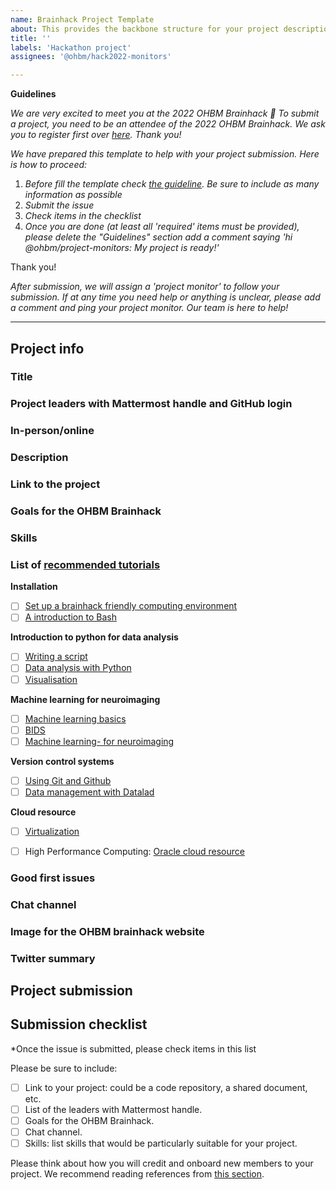 ```yaml
---
name: Brainhack Project Template
about: This provides the backbone structure for your project description. Please follow along to submit your project!
title: ''
labels: 'Hackathon project'
assignees: '@ohbm/hack2022-monitors'

---
```

**Guidelines**

*We are very excited to meet you at the 2022 OHBM Brainhack 🎉* *To submit a project, you need to be an attendee of the 2022 OHBM Brainhack. We ask you to register first over [here](http://www.humanbrainmapping.org/HackathonReg/). Thank you!*

*We have prepared this template to help with your project submission. Here is how to proceed:*
 1. *Before fill the template check [the guideline](https://github.com/ohbm/hackathon2022/blob/main/.github/ISSUE_TEMPLATE/handbooks/projects.md). Be sure to include as many information as possible*
 2. *Submit the issue*
 3. *Check items in the checklist*
 4. *Once you are done (at least all 'required' items must be provided), please delete the "Guidelines" section add a comment saying 'hi @ohbm/project-monitors: My project is ready!'*

Thank you!

*After submission, we will assign a 'project monitor' to follow your submission. If at any time you need help or anything is unclear, please add a comment and ping your project monitor. Our team is here to help!*


----------------------------
## Project info
<!-- *Please fill this in first and then submit the issue* 
See [here](https://github.com/ohbm/hackathon2022/blob/master/.github/ISSUE_TEMPLATE/handbooks/projects.md#link-to-project)
-->

### Title
<!--Name of your awesome project. Please also update the title of the issue to be the title of your project-->

### Project leaders with Mattermost handle and GitHub login
<!--Please provide more than one leader if possible and include the [Mattermost handle](https://mattermost.brainhack.org/) (i.e. your username). 
If you do not have an account, please [sign up here](https://mattermost.brainhack.org/signup_email).
Include the GitHub login if you are planning to use.
-->

### In-person/online
<!--Provide information if leaders are planning to be in-person and/or online. 
If online, please provide your venue - either EPAC (Europe, Middle East, and Africa) Hub, APAC (Asia-Pacific) Hub or Americas Hub.
-->

### Description
<!--Describe the main idea and context of your project in a few sentences.-->

### Link to the project

### Goals for the OHBM Brainhack
<!-- Describe what you want to achieve during this brainhack, 
see [here](https://github.com/ohbm/hackathon2022/blob/master/.github/ISSUE_TEMPLATE/handbooks/projects.md#goals)
-->

### Skills
<!--Provide a list of the skills, you can specify required and recommended, 
see [examples](https://github.com/ohbm/hackathon2022/blob/master/.github/ISSUE_TEMPLATE/handbooks/projects.md#onboarding-skills)
(please list each skill in a new line)
-->


### List of [recommended tutorials](https://ohbm.github.io/hackathon2022/traintrack/)
<!--We provided a list of tutorials that might be helpful for new contributors.
Please check which section will be useful to work on your project.
-->

**Installation**
- [ ] [Set up a brainhack friendly computing environment](https://psy6983.brainhackmtl.org/modules/introduction_to_terminal/)
- [ ] [A introduction to Bash](https://psy6983.brainhackmtl.org/modules/introduction_to_terminal/)

**Introduction to python for data analysis**
- [ ] [Writing a script](https://psy6983.brainhackmtl.org/modules/python_scripts/)
- [ ] [Data analysis with Python](https://psy6983.brainhackmtl.org/modules/python_data_analysis/)
- [ ] [Visualisation](https://psy6983.brainhackmtl.org/modules/python_visualization/)

**Machine learning for neuroimaging**
- [ ] [Machine learning basics](https://psy6983.brainhackmtl.org/modules/machine_learning_basics/)
- [ ] [BIDS](https://psy6983.brainhackmtl.org/modules/bids/)
- [ ] [Machine learning- for neuroimaging](https://psy6983.brainhackmtl.org/modules/machine_learning_neuroimaging/)

**Version control systems**
- [ ] [Using Git and Github](https://psy6983.brainhackmtl.org/modules/git_github/)
- [ ] [Data management with Datalad](https://psy6983.brainhackmtl.org/modules/datalad/)

**Cloud resource**
- [ ] [Virtualization](https://psy6983.brainhackmtl.org/modules/containers/)
- [ ] High Performance Computing: [Oracle cloud resource](https://brainhack.org/brainhack_cloud/)


### Good first issues
<!--If you would like to welcome new people, please provide a list of good-first-issues-->


### Chat channel
<!-- If you are creating a channel on the [brainhack mattermost](https://mattermost.brainhack.org/) try to create a
**public** channel with one of the following template names:

- hbmhack-NAME_OF_YOUR_PROJECT
- hbm-NAME_OF_YOUR_PROJECT

These would be the corresponding URLs that you can paste here.

https://mattermost.brainhack.org/brainhack/channels/hbmhack-NAME_OF_YOUR_PROJECT
https://mattermost.brainhack.org/brainhack/channels/hbm-NAME_OF_YOUR_PROJECT
-->

<!--
**Video channel**:

As we are not finalised the platform for the hackathon yet, for now there is no need to fill the section for video channel..

-->

### Image for the OHBM brainhack website


### Twitter summary
<!--
Twitter-size summary of your project pitch, cf. [here](https://github.com/ohbm/hackathon2022/blob/master/.github/ISSUE_TEMPLATE/handbooks/projects.md#twitter-size-summary-of-your-project-pitch)
-->


## Project submission

## Submission checklist
*Once the issue is submitted, please check items in this list

Please be sure to include:
-   [ ] Link to your project: could be a code repository, a shared document, etc.
-   [ ] List of the leaders with Mattermost handle.
-   [ ] Goals for the OHBM Brainhack.
-   [ ] Chat channel.
-   [ ] Skills: list skills that would be particularly suitable for your project.

Please think about how you will credit and onboard new members to your project. We recommend reading references from [this section](https://github.com/ohbm/hackathon2022/blob/master/.github/ISSUE_TEMPLATE/handbooks/projects.md#credit-and-onboarding). 
